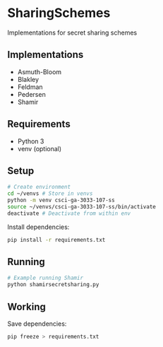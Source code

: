 # SharingSchemes

Implementations for secret sharing schemes

## Implementations

- Asmuth-Bloom
- Blakley
- Feldman
- Pedersen
- Shamir

## Requirements

- Python 3
- venv (optional)

## Setup

``` sh
# Create environment
cd ~/venvs # Store in venvs
python -m venv csci-ga-3033-107-ss
source ~/venvs/csci-ga-3033-107-ss/bin/activate
deactivate # Deactivate from within env
```

Install dependencies:

``` sh
pip install -r requirements.txt
```

## Running

``` sh
# Example running Shamir
python shamirsecretsharing.py
```

## Working

Save dependencies:

``` sh
pip freeze > requirements.txt
```
